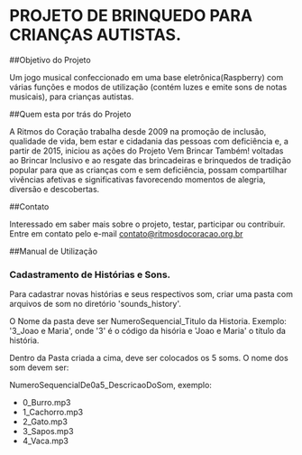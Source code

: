 # PROJETO DE BRINQUEDO PARA CRIANÇAS AUTISTAS.

##Objetivo do Projeto

Um jogo musical confeccionado em uma base eletrônica(Raspberry) com várias funções e modos de utilização (contém luzes e emite sons de notas musicais), para crianças autistas.

##Quem esta por trás do Projeto

A Ritmos do Coração trabalha desde 2009 na promoção de inclusão, qualidade de vida, bem estar e cidadania das pessoas com deficiência e, a partir de 2015, iniciou as ações do Projeto Vem Brincar Também! voltadas ao Brincar Inclusivo e ao resgate das brincadeiras e brinquedos de tradição popular para que as crianças com e sem deficiência, possam compartilhar vivências afetivas e significativas favorecendo momentos de alegria, diversão e descobertas.

##Contato

Interessado em saber mais sobre o projeto, testar, participar ou contribuir.
Entre em contato pelo e-mail contato@ritmosdocoracao.org.br 

##Manual de Utilização

### Cadastramento de Histórias e Sons.

Para cadastrar novas histórias e seus respectivos som, criar uma pasta com arquivos de som no diretório 'sounds_history'.

O Nome da pasta deve ser NumeroSequencial_Titulo da Historia. Exemplo:  '3_Joao e Maria', onde '3' é o código da hisória e 'Joao e Maria' o título da história.
 
Dentro da Pasta criada a cima, deve ser colocados os 5 soms. O nome dos som devem ser:

NumeroSequencialDe0a5_DescricaoDoSom, exemplo:

- 0_Burro.mp3
- 1_Cachorro.mp3
- 2_Gato.mp3
- 3_Sapos.mp3
- 4_Vaca.mp3

